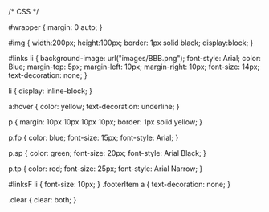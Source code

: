 /* CSS */

#wrapper {
	margin: 0 auto;
}

#img {
	width:200px;
	height:100px;
	border: 1px solid black;
	display:block;
}

#links li {
	background-image: url("images/BBB.png");
	font-style: Arial;
	color: Blue;
	margin-top: 5px;
	margin-left: 10px;
	margin-right: 10px;
	font-size: 14px;
	text-decoration: none;
}

li {
	display: inline-block;
}

a:hover {
	color: yellow;
	text-decoration: underline;
}

p {
	margin: 10px 10px 10px 10px;
	border: 1px solid yellow;
}

p.fp {
	color: blue;
	font-size: 15px;
	font-style: Arial;
}

p.sp {
	color: green;
	font-size: 20px;
	font-style: Arial Black;
}

p.tp {
	color: red;
	font-size: 25px;
	font-style: Arial Narrow;
}

#linksF li {
	font-size: 10px;
}
.footerItem a {
	text-decoration: none;
}

.clear {
	clear: both;
}
